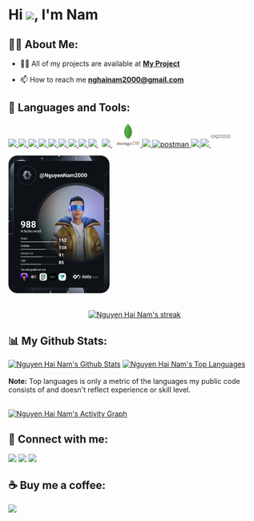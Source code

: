<h1 class="title">Hi <img src="https://raw.githubusercontent.com/MartinHeinz/MartinHeinz/master/wave.gif" width="30px">, I'm Nam</h1>
</div>

<div class="flex">
<div class="w-60">

## 🙋‍♂️ About Me:

- 👨‍💻 All of my projects are available at **[My Project](https://github.com/NguyenHaiNam24082000)**

- 📫 How to reach me **nghainam2000@gmail.com**

## 🚀 Languages and Tools:

<p align="left"> 
    <a href="https://www.java.com" target="_blank" title="Java"> <img src="https://img.icons8.com/color/48/000000/java-coffee-cup-logo.png"/> </a>
    <a href="https://reactjs.org/" target="_blank" title="React JS"> <img src="https://img.icons8.com/color/48/000000/react-native.png"/> </a>
    <a href="https://reactnative.dev/" target="_blank" title="React Native"> <img src="https://img.icons8.com/color/48/000000/react-native.png"/> </a>
    <a href="https://developer.mozilla.org/en-US/docs/Web/JavaScript" target="_blank" title="JavaScript"> <img src="https://img.icons8.com/color/48/000000/javascript.png"/> </a> 
    <a href="https://www.w3.org/html/" target="_blank" title="Html"> <img src="https://img.icons8.com/color/48/000000/html-5.png"/> </a> 
    <a href="https://www.w3schools.com/css/" target="_blank" title="Css"> <img src="https://img.icons8.com/color/48/000000/css3.png"/> </a> 
    <a href="https://getbootstrap.com" target="_blank" title="Bootstrap"> <img src="https://img.icons8.com/color/48/000000/bootstrap.png"/> </a> 
    <a href="https://www.python.org" target="_blank" title="Python"> <img src="https://img.icons8.com/color/48/000000/python.png"/> </a> 
    <a style="padding-right:8px;" href="https://nodejs.org" target="_blank" title="NodeJS"> <img src="https://img.icons8.com/color/48/000000/nodejs.png"/> </a> 
    <a style="padding-right:8px;" href="https://www.mysql.com/" target="_blank" title="MySQL"> <img src="https://img.icons8.com/fluent/50/000000/mysql-logo.png"/> </a>
    <a href="https://www.mongodb.com/" target="_blank"> <img src="https://raw.githubusercontent.com/devicons/devicon/master/icons/mongodb/mongodb-original-wordmark.svg" alt="mongodb" width="48" height="48"/> </a> 
    <a href="https://firebase.google.com/" target="_blank"> <img src="https://img.icons8.com/color/48/000000/firebase.png"/> </a> 
    <a href="https://postman.com" target="_blank"> <img src="https://www.vectorlogo.zone/logos/getpostman/getpostman-icon.svg" alt="postman" width="45" height="45"/> </a>   
    <a href="https://git-scm.com/" target="_blank"> <img src="https://img.icons8.com/color/48/000000/git.png"/> </a> 
    <a href="https://redux.js.org" target="_blank"> <img src="https://img.icons8.com/color/48/000000/redux.png"/> </a>
    <a href="https://expressjs.com" target="_blank"> <img src="https://raw.githubusercontent.com/devicons/devicon/master/icons/express/express-original-wordmark.svg" alt="express" width="40" height="40"/> </a>
</p>
</div>
<a href="https://app.daily.dev/NguyenNam2000" align="center"><img src="https://github.com/NguyenHaiNam24082000/NguyenHaiNam24082000/blob/main/devcard.svg" width="40%" alt="Nguyen Hai Nam's Dev Card"/></a>
</div>

<!-- [![React Badge](https://img.shields.io/badge/-React-61DBFB?style=for-the-badge&labelColor=black&logo=react&logoColor=61DBFB)](#)  [![Javascript Badge](https://img.shields.io/badge/-Javascript-F0DB4F?style=for-the-badge&labelColor=black&logo=javascript&logoColor=F0DB4F)](#) [![Typescript Badge](https://img.shields.io/badge/-Typescript-007acc?style=for-the-badge&labelColor=black&logo=typescript&logoColor=007acc)](#) [![Nodejs Badge](https://img.shields.io/badge/-Nodejs-3C873A?style=for-the-badge&labelColor=black&logo=node.js&logoColor=3C873A)](#) [![GraphQL Badge](https://img.shields.io/badge/-GraphQl-e535ab?style=for-the-badge&labelColor=black&logo=node.js&logoColor=e535ab)](#) -->
<br/>

<p align="center">
    <a href="https://github.com/NguyenHaiNam24082000/github-readme-streak-stats">
        <img title="🔥 Get streak stats for your profile at git.io/streak-stats" alt="Nguyen Hai Nam's streak" src="https://github-readme-streak-stats.herokuapp.com/?user=NguyenHaiNam24082000&theme=black-ice&hide_border=true&stroke=0000&background=060A0CD0"/>
    </a>
</p>

## 📊 My Github Stats:

<div class="flex items-center">
    <a href="https://github.com/NguyenHaiNam24082000/github-readme-stats"><img alt="Nguyen Hai Nam's Github Stats" src="https://github-readme-stats.vercel.app/api?username=NguyenHaiNam24082000&show_icons=true&count_private=true&theme=react&hide_border=true&bg_color=0D1117" /></a>
  <a href="https://github.com/NguyenHaiNam24082000/github-readme-stats"><img alt="Nguyen Hai Nam's Top Languages" src="https://github-readme-stats.vercel.app/api/top-langs/?username=NguyenHaiNam24082000&langs_count=8&count_private=true&layout=compact&theme=react&hide_border=true&bg_color=0D1117" /></a>
  </div>
  <br/>
  <b>Note:</b> Top languages is only a metric of the languages my public code consists of and doesn't reflect experience or skill level.

<br/>
<br/>

<a href="https://github.com/NguyenHaiNam24082000/github-readme-activity-graph"><img alt="Nguyen Hai Nam's Activity Graph" src="https://activity-graph.herokuapp.com/graph?username=NguyenHaiNam24082000&bg_color=0D1117&color=5BCDEC&line=5BCDEC&point=FFFFFF&hide_border=true" /></a>

## 🎉 Connect with me:

<p align="left">
<div>
<a href = "https://www.linkedin.com/in/h%E1%BA%A3i-nam-nguy%E1%BB%85n-a12276216/"><img src="https://img.icons8.com/fluent/48/000000/linkedin.png"/></a>
<a href = "https://www.instagram.com/nhnammm/"><img src="https://img.icons8.com/fluent/48/000000/instagram-new.png"/></a>
<a href = "https://www.facebook.com/nguyennam2000/"><img src="https://img.icons8.com/color/48/000000/facebook.png"/></a>
</div>
</p>

## ☕ Buy me a coffee:

<a href="https://buymeacoffee.com/?via=NguyenHaiNam"><img src="https://www.buymeacoffee.com/icons/apple-icon.png" width="48px" class="rounded-8"/></a>

<!-- ## ❤ Views and Followers
<a href="https://github.com/Meghna-DAS/github-profile-views-counter">
    <img src="https://komarev.com/ghpvc/?username=SubhamRaoniar28">
</a>
<a href="https://github.com/SubhamRaoniar28?tab=followers"><img src="https://img.shields.io/github/followers/SubhamRaoniar28?label=Followers&style=social" alt="GitHub Badge"></a> -->
</div>
</foreignObject>
